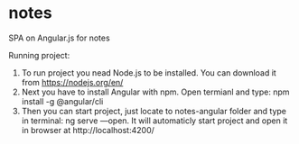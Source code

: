 # notes
SPA on Angular.js for notes

Running project:
1) To run project you nead Node.js to be installed. You can download it from https://nodejs.org/en/
2) Next you have to install Angular with npm. Open termianl and type: npm install -g @angular/cli
3) Then you can start project, just locate to notes-angular folder and type in terminal: ng serve —open. It will automaticly start project and open it in browser at http://localhost:4200/
